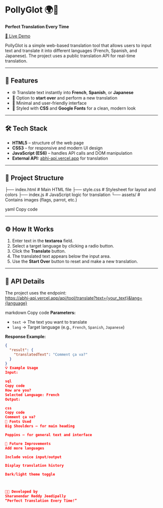 # PollyGlot 🌍🦜  
**Perfect Translation Every Time**

[🚀 Live Demo](https://pollygloty.netlify.app/)  

PollyGlot is a simple web-based translation tool that allows users to input text and translate it into different languages (French, Spanish, and Japanese). The project uses a public translation API for real-time translation.

---

## 🚀 Features
- 🌐 Translate text instantly into **French**, **Spanish**, or **Japanese**  
- 🔁 Option to **start over** and perform a new translation  
- 🧠 Minimal and user-friendly interface  
- 🎨 Styled with **CSS** and **Google Fonts** for a clean, modern look  

---

## 🛠️ Tech Stack
- **HTML5** – structure of the web page  
- **CSS3** – for responsive and modern UI design  
- **JavaScript (ES6)** – handles API calls and DOM manipulation  
- **External API:** [abhi-api.vercel.app](https://abhi-api.vercel.app/) for translation  

---

## 📁 Project Structure
├── index.html # Main HTML file
├── style.css # Stylesheet for layout and colors
├── index.js # JavaScript logic for translation
└── assets/ # Contains images (flags, parrot, etc.)

yaml
Copy code

---

## ⚙️ How It Works
1. Enter text in the **textarea** field.  
2. Select a target language by clicking a radio button.  
3. Click the **Translate** button.  
4. The translated text appears below the input area.  
5. Use the **Start Over** button to reset and make a new translation.

---

## 🧩 API Details
The project uses the endpoint:  
https://abhi-api.vercel.app/api/tool/translate?text={your_text}&lang={language}

markdown
Copy code
**Parameters:**  
- `text` → The text you want to translate  
- `lang` → Target language (e.g., `French`, `Spanish`, `Japanese`)  

**Response Example:**
```json
{
  "result": {
    "translatedText": "Comment ça va?"
  }
}
💡 Example Usage
Input:

sql
Copy code
How are you?
Selected Language: French
Output:

css
Copy code
Comment ça va?
🎨 Fonts Used
Big Shoulders – for main heading

Poppins – for general text and interface

🧠 Future Improvements
Add more languages

Include voice input/output

Display translation history

Dark/light theme toggle



👨‍💻 Developed by
Sharanendar Reddy Jeedipally
“Perfect Translation Every Time!”